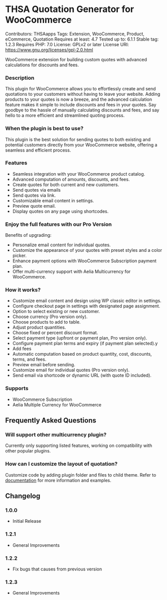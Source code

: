 # THSA Quotation Generator for WooCommerce
Contributors: THSAapps
Tags: Extension, WooCommerce, Product, eCommerce, Quotation
Requires at least: 4.7
Tested up to: 6.1.1
Stable tag: 1.2.3
Requires PHP: 7.0
License: GPLv2 or later
License URI: https://www.gnu.org/licenses/gpl-2.0.html

WooCommerce extension for building custom quotes with advanced calculations for discounts and fees.

### Description
This plugin for WooCommerce allows you to effortlessly create and send quotations to your customers without having to leave your website. Adding products to your quotes is now a breeze, and the advanced calculation feature makes it simple to include discounts and fees in your quotes. Say goodbye to the hassle of manually calculating discounts and fees, and say hello to a more efficient and streamlined quoting process.

### When the plugin is best to use?
This plugin is the best solution for sending quotes to both existing and potential customers directly from your WooCommerce website, offering a seamless and efficient process.

### Features

* Seamless integration with your WooCommerce product catalog.
* Advanced computation of amounts, discounts, and fees.
* Create quotes for both current and new customers.
* Send quotes via emails
* Send quotes via link.
* Customizable email content in settings.
* Preview quote email.
* Display quotes on any page using shortcodes.


### Enjoy the full features with our Pro Version

Benefits of upgrading:
* Personalize email content for individual quotes.
* Customize the appearance of your quotes with preset styles and a color picker.
* Enhance payment options with WooCommerce Subscription payment plan.
* Offer multi-currency support with Aelia Multicurrency for WooCommerce.


### How it works?

* Customize email content and design using WP classic editor in settings.
* Configure checkout page in settings with designated page assignment.
* Option to select existing or new customer.
* Choose currency (Pro version only).
* Choose products to add to table.
* Adjust product quantities.
* Choose fixed or percent discount format.
* Select payment type (upfront or payment plan, Pro version only).
* Configure payment plan terms and expiry (if payment plan selected).y
* Add fees
* Automatic computation based on product quantity, cost, discounts, terms, and fees.
* Preview email before sending.
* Customize email for individual quotes (Pro version only).
* Send email via shortcode or dynamic URL (with quote ID included).


### Supports

* WooCommerce Subscription
* Aelia Multiple Currency for WooCommerce


## Frequently Asked Questions

### Will support other multicurrency plugin?

Currently only supporting listed features, working on compatibility with other popular plugins.

### How can I customize the layout of quotation?

Customize code by adding plugin folder and files to child theme. Refer to [documentation](https://thsaapps.com/documentation/thsa-quotation-generator-for-woocommerce "THSA Quotation Generator for WooCommerce") for more information and examples.


## Changelog

### 1.0.0
* Initial Release

### 1.2.1
* General Improvements

### 1.2.2
* Fix bugs that causes from previous version

### 1.2.3
* General Improvements